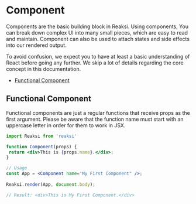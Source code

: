  # Component
 
Components are the basic building block in Reaksi. Using components,
You can break down complex UI into many small pieces, which are easy
to read and maintain. Component can also be used to attach states
and side effects into our rendered output.
 
<Warning>
    To avoid confusion, we expect you to have at least a basic
    understanding of React before going any further. We skip a lot of
    details regarding the core concept in this documentation.
</Warning>

<TOC>
    <ul>
        <li><a href='#functionalComponent'>Functional Component</a></li> 
    </ul>
</TOC>

<h2 class='section-title' id='functionalComponent'>
    Functional Component
</h2>

Functional components are just a regular functions that receive
props as the first argument. Please be aware that the function name
must start with an uppercase letter in order for them to work in
JSX.

```jsx
import Reaksi from 'reaksi'

function Component(props) {
 return <div>This is {props.name}.</div>;
}

// Usage
const App = <Component name="My First Component" />;
  
Reaksi.render(App, document.body);

// Result: <div>This is My First Component.</div>
```

[comment]: <> (<h2 class='section-title' id='fragment'>)

[comment]: <> (    Fragment)

[comment]: <> (</h2>)

[comment]: <> (Fragment exists to solve the limitation of JSX which requires every)

[comment]: <> ("block" to have one root element. It's particularly useful when you)

[comment]: <> (don't want to render any element as the root of your component)

[comment]: <> (because it will be semantically incorrect or will effect CSS)

[comment]: <> (styling.)

[comment]: <> (```jsx)

[comment]: <> (import Reaksi from 'reaksi';)

[comment]: <> (function TodoItems&#40;&#41; {)

[comment]: <> ( return &#40;)

[comment]: <> (   <Reaksi.Fragment>)

[comment]: <> (     <li>1.Buy Milk</li>)

[comment]: <> (     <li>2.Pay Bill</li>)

[comment]: <> (     <li>3.Study</li>)

[comment]: <> (   </Reaksi.Fragment>)

[comment]: <> ( &#41;)

[comment]: <> (})

[comment]: <> (const App = &#40;&#41; => &#40;)

[comment]: <> ( <ol>)

[comment]: <> (   <TodoItems />)

[comment]: <> (   <li>Exercise</li>)

[comment]: <> ( </ol>)

[comment]: <> (&#41;;)

[comment]: <> (Reaksi.render&#40;<App/>, container&#41;;)

[comment]: <> (// Result :)

[comment]: <> (// <ul>)

[comment]: <> (//   <li>1.Buy Milk</li>)

[comment]: <> (//   <li>2.Pay Bill</li>)

[comment]: <> (//   <li>3.Study</li>)

[comment]: <> (//   <li>4.Exercise</li>)

[comment]: <> (// </ul>)

[comment]: <> (```)

[comment]: <> (You can also use the shorter syntax for fragment, which is supported)

[comment]: <> (by most of modern transpilers. The shorter one is lot more common)

[comment]: <> (and you will see it more often.)

[comment]: <> (```jsx)

[comment]: <> (import Reaksi from 'reaksi';)

[comment]: <> (function TodoItems&#40;&#41; {)

[comment]: <> ( return &#40;)

[comment]: <> ( // Shorter syntax)

[comment]: <> (   <>)

[comment]: <> (     <li>1.Buy Milk</li>)

[comment]: <> (     <li>2.Pay Bill</li>)

[comment]: <> (     <li>3.Study</li>)

[comment]: <> (   </>)

[comment]: <> ( &#41;)

[comment]: <> (})

[comment]: <> (const App = &#40;&#41; => &#40;)

[comment]: <> ( <ol>)

[comment]: <> (   <TodoItems />)

[comment]: <> (   <li>Exercise</li>)

[comment]: <> ( </ol>)

[comment]: <> (&#41;;)

[comment]: <> (Reaksi.render&#40;<App/>, container&#41;;)

[comment]: <> (// Result :)

[comment]: <> (// <ul>)

[comment]: <> (//   <li>1.Buy Milk</li>)

[comment]: <> (//   <li>2.Pay Bill</li>)

[comment]: <> (//   <li>3.Study</li>)

[comment]: <> (//   <li>4.Exercise</li>)

[comment]: <> (// </ul>)

[comment]: <> (```)